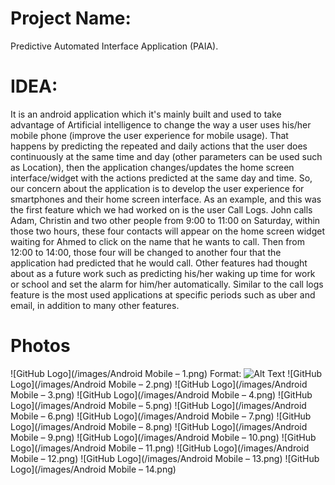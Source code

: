 # Project Name:
Predictive Automated Interface Application (PAIA).

# IDEA:
It is an android application which it's mainly built and used to take advantage of Artificial intelligence to change the way a user uses his/her mobile phone (improve the user experience for mobile usage). That happens by predicting the repeated and daily actions that the user does continuously at the same time and day (other parameters can be used such as Location), then the application changes/updates the home screen interface/widget with the actions predicted at the same day and time.
So, our concern about the application is to develop the user experience for smartphones and their home screen interface. As an example, and this was the first feature which we had worked on is the user Call Logs. John calls Adam, Christin and two other people from 9:00 to 11:00 on Saturday, within those two hours, these four contacts will appear on the home screen widget waiting for Ahmed to click on the name that he wants to call. Then from 12:00 to 14:00, those four will be changed to another four that the application had predicted that he would call. Other features had thought about as a future work such as predicting his/her waking up time for work or school and set the alarm for him/her automatically. Similar to the call logs feature is the most used applications at specific periods such as uber and email, in addition to many other features.  

# Photos
![GitHub Logo](/images/Android Mobile – 1.png)
Format: ![Alt Text](url)
![GitHub Logo](/images/Android Mobile – 2.png)
![GitHub Logo](/images/Android Mobile – 3.png)
![GitHub Logo](/images/Android Mobile – 4.png)
![GitHub Logo](/images/Android Mobile – 5.png)
![GitHub Logo](/images/Android Mobile – 6.png)
![GitHub Logo](/images/Android Mobile – 7.png)
![GitHub Logo](/images/Android Mobile – 8.png)
![GitHub Logo](/images/Android Mobile – 9.png)
![GitHub Logo](/images/Android Mobile – 10.png)
![GitHub Logo](/images/Android Mobile – 11.png)
![GitHub Logo](/images/Android Mobile – 12.png)
![GitHub Logo](/images/Android Mobile – 13.png)
![GitHub Logo](/images/Android Mobile – 14.png)
